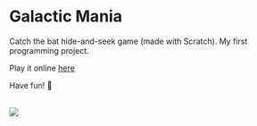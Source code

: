 # Galactic Mania

Catch the bat hide-and-seek game (made with Scratch). My first programming project.

Play it online [here](https://scratch.mit.edu/projects/708497878/)

Have fun! 👻

<br>

<image src="https://github.com/milliedavidson/GalacticMania/blob/main/Screenshots/Galatic%20Mania%20readme%20pic.jpg?raw=true"/>
